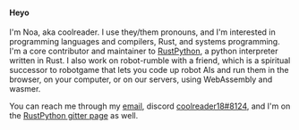 #### Heyo

I'm Noa, aka coolreader. I use they/them pronouns, and I'm interested in
programming languages and compilers, Rust, and systems programming. I'm a core
contributor and maintainer to
[RustPython](https://github.com/RustPython/RustPython), a python interpreter
written in Rust. I also work on robot-rumble with a friend, which is a
spiritual successor to robotgame that lets you code up robot AIs and run
them in the browser, on your computer, or on our servers, using WebAssembly
and wasmer.

You can reach me through my [email](mailto:coolreader18@gmail.com), discord
[coolreader18#8124](https://discord.com/users/191362465886502912), and I'm on
the [RustPython gitter page](https://gitter.im/rustpython/Lobby) as well.
